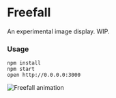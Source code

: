 # Freefall

An experimental image display. WIP.

### Usage

```
npm install
npm start
open http://0.0.0.0:3000
```

![Freefall animation](https://cldup.com/IB3L9cjhW7.gif)
